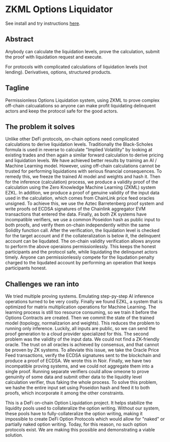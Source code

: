 # ZKML Options Liquidator

See install and try instructions [here](HOWTO.md).

## Abstract

Anybody can calculate the liquidation levels, prove the calculation, submit the proof with liquidation request and execute.

For protocols with complicated calculations of liquidation levels (not lending). Derivatives, options, structured products.

## Tagline
Permissionless Options Liquidation system, using ZKML to prove complex off-chain calcualations so anyone can make profit liquidating delinquent  actors and keep the protocol safe for the good actors.


## The problem it solves
Unlike other DeFi protocols, on-chain options need complicated calculations to derive liquidation levels. Traditionally the Black-Scholes formula is used in reverse to calculate "Implied Volatility" by looking at existing trades and then again a similar forward calculation to derive pricing and liquidation levels. We have achieved better results by training an AI / Machine Learning model. However, using off-chain calculations cannot be trusted for performing liquidations with serious financial consequences. To remedy this, we freeze the trained AI model and weights and hash it. Then for the inference (calculation) process, we produce a validity proof of the calculation using the Zero Knowledge Machine Learning (ZKML) system EZKL. In addition, we produce a proof of genuine validity of the input data used in the calculation, which comes from ChainLink price feed oracles unsigned. To achieve this, we use the Aztec Barretenberg proof system and write proofs od ECDSA signatures of the Chainlink aggregator EVM transactions that entered the data. Finally, as both ZK systems have incompatible verifiers, we use a common Poseidon hash as public input to both proofs, and verify them on-chain independently within the same Solidity function call. After the verification, the liquidation level is checked for the target account and if the collateralization is below it, the delinquent account can be liqudated. The on-chain validity verification allows anyone to perform the above operaions permissionlessly. This keeps the honest participants and the protocol safe, while liquidating the delinqunet actors timely. Anyone can permissionlessly compete for the liqudation penalty charged to the liqudated account by performing an operation that keeps participants honest.

## Challenges we ran into
We tried multiple proving systems. Emulating step-py-step AI inference operations turned to be very costly. Finally we found EZKL, a system that is optimized for matrix multiplication operations for Machine Learning. The learning process is still too resource consuming, so we train it before the Options Contracts are created. Then we commit the state of the trained model (topology, normalizarion and weights). This reduces the problem to running only inference. Luckily, all inputs are public, so we can send the proof generation to a cloud provider specialized for this.
The second problem was the validity of the input data. We could not find a ZK-friendly oracle. The trust on all oracles is achieved by consensus, and that cannot be proven by ZK systems. To alleviate this issue, we take the Oracle Price Feed transactions, verify the ECDSA signatures sent to the blockchain and produce a proof of ECDSA. We wrote this in Noir.
Finally, we have two incompatible proving systems, and we could not aggregate them into a single proof. Running separate verifiers could allow omeone to prove genuinity of some data and submit other data to the liquidity level calculation verifier, thus faking the whole process. To solve this problem, we hashe the entire input set using Poseidon hash and feed it to both proofs, which incorporate it among the other constraints.

This is a DeFi on-chain Option Liquidation project. It helps stabilize the liquidity pools used to collateralize the option writing. Without our system, these pools have to fully-collateralize the option writing, making it impossible to create DeFi Option Protocols which would allow for "naked" or partially naked option writing. Today, for this reason, no such option protocols exist. We are making this possible and demonstrating a viable solution.
